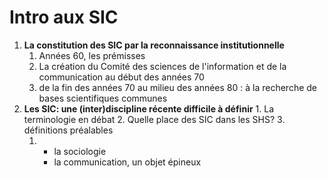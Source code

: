 # Intro aux SIC

1. **La constitution des SIC par la reconnaissance institutionnelle**
   1. Années 60, les prémisses
   2. La création du Comité des sciences de l'information et de la communication au début des années 70
   3. de la fin des années 70 au milieu des années 80 : à la recherche de bases scientifiques communes
2. **Les SIC: une \(inter\)discipline récente difficile à définir** 1. La terminologie en débat 2. Quelle place des SIC dans les SHS? 3. définitions préalables
   1. * la sociologie
      * la communication, un objet épineux

